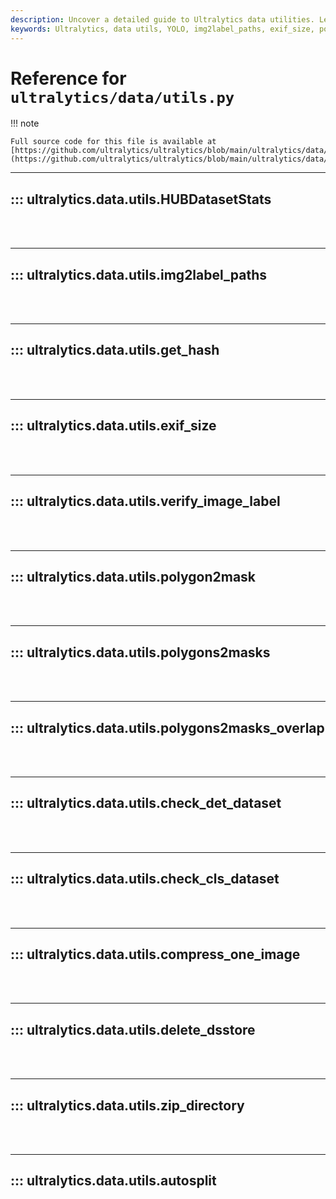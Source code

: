 ```yaml
---
description: Uncover a detailed guide to Ultralytics data utilities. Learn functions from img2label_paths to autosplit, all boosting your YOLO model’s efficiency.
keywords: Ultralytics, data utils, YOLO, img2label_paths, exif_size, polygon2mask, polygons2masks_overlap, check_cls_dataset, delete_dsstore, autosplit
---
```


# Reference for `ultralytics/data/utils.py`

!!! note

    Full source code for this file is available at [https://github.com/ultralytics/ultralytics/blob/main/ultralytics/data/utils.py](https://github.com/ultralytics/ultralytics/blob/main/ultralytics/data/utils.py).

---
## ::: ultralytics.data.utils.HUBDatasetStats
<br><br>

---
## ::: ultralytics.data.utils.img2label_paths
<br><br>

---
## ::: ultralytics.data.utils.get_hash
<br><br>

---
## ::: ultralytics.data.utils.exif_size
<br><br>

---
## ::: ultralytics.data.utils.verify_image_label
<br><br>

---
## ::: ultralytics.data.utils.polygon2mask
<br><br>

---
## ::: ultralytics.data.utils.polygons2masks
<br><br>

---
## ::: ultralytics.data.utils.polygons2masks_overlap
<br><br>

---
## ::: ultralytics.data.utils.check_det_dataset
<br><br>

---
## ::: ultralytics.data.utils.check_cls_dataset
<br><br>

---
## ::: ultralytics.data.utils.compress_one_image
<br><br>

---
## ::: ultralytics.data.utils.delete_dsstore
<br><br>

---
## ::: ultralytics.data.utils.zip_directory
<br><br>

---
## ::: ultralytics.data.utils.autosplit
<br><br>
